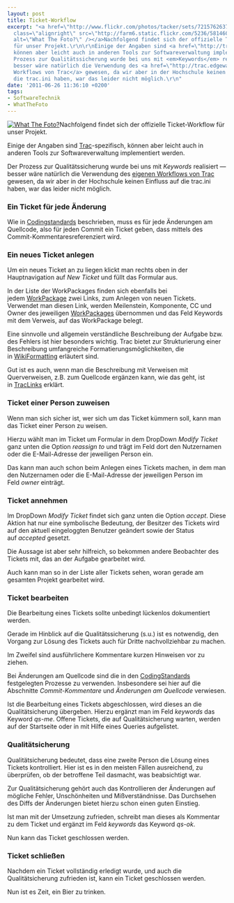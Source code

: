 ```yaml
---
layout: post
title: Ticket-Workflow
excerpt: "<a href=\"http://www.flickr.com/photos/tacker/sets/72157626379556132/\"><img
  class=\"alignright\" src=\"http://farm6.static.flickr.com/5236/5814600568_a78deedb78_m.jpg\"
  alt=\"What The Foto?\" /></a>Nachfolgend findet sich der offizielle Ticket-Workflow
  für unser Projekt.\r\n\r\nEinige der Angaben sind <a href=\"http://trac.edgewall.org/\">Trac</a>-spezifisch,
  können aber leicht auch in anderen Tools zur Softwareverwaltung implementiert werden.\r\n\r\nDer
  Prozess zur Qualitätssicherung wurde bei uns mit <em>Keywords</em> realisiert &mdash;
  besser wäre natürlich die Verwendung des <a href=\"http://trac.edgewall.org/wiki/TracWorkflow\">eigenen
  Workflows von Trac</a> gewesen, da wir aber in der Hochschule keinen Einfluss auf
  die trac.ini haben, war das leider nicht möglich.\r\n"
date: '2011-06-26 11:36:10 +0200'
tags:
- SoftwareTechnik
- WhatTheFoto
---
```

<p><a href="http://www.flickr.com/photos/tacker/sets/72157626379556132/"><img class="alignright" src="http://farm6.static.flickr.com/5236/5814600568_a78deedb78_m.jpg" alt="What The Foto?" /></a>Nachfolgend findet sich der offizielle Ticket-Workflow für unser Projekt.</p>
<p>Einige der Angaben sind <a href="http://trac.edgewall.org/">Trac</a>-spezifisch, können aber leicht auch in anderen Tools zur Softwareverwaltung implementiert werden.</p>
<p>Der Prozess zur Qualitätssicherung wurde bei uns mit <em>Keywords</em> realisiert &mdash; besser wäre natürlich die Verwendung des <a href="http://trac.edgewall.org/wiki/TracWorkflow">eigenen Workflows von Trac</a> gewesen, da wir aber in der Hochschule keinen Einfluss auf die trac.ini haben, war das leider nicht möglich.<br />
<a id="more"></a><a id="more-599"></a></p>
<h3 class="textimage">Ein Ticket für jede Änderung</h3>
<p>Wie in <a href="/codingstandards">Codingstandards</a> beschrieben, muss es für jede Änderungen am Quellcode, also für jeden Commit ein Ticket geben, dass mittels des Commit-Kommentaresreferenziert wird.</p>
<h3 class="textimage">Ein neues Ticket anlegen</h3>
<p>Um ein neues Ticket an zu liegen klickt man rechts oben in der Hauptnavigation auf <em>New Ticket</em> und füllt das Formular aus.</p>
<p>In der Liste der WorkPackages finden sich ebenfalls bei jedem <a href="https://scm.mi.hs-rm.de/trac/2011swtpro/2011swtpro01/wiki/WorkPackage">WorkPackage</a> zwei Links, zum Anlegen von neuen Tickets. Verwendet man diesen Link, werden Meilenstein, Komponente, CC und Owner des jeweiligen <a href="/leuchttisch-entwicklertagebuch-03#workpackages">WorkPackages</a> übernommen und das Feld Keywords mit dem Verweis, auf das WorkPackage belegt.</p>
<p>Eine sinnvolle und allgemein verständliche Beschreibung der Aufgabe bzw. des Fehlers ist hier besonders wichtig. Trac bietet zur Strukturierung einer Beschreibung umfangreiche Formatierungsmöglichkeiten, die in <a href="http://trac.edgewall.org/wiki/WikiFormatting">WikiFormatting</a> erläutert sind.</p>
<p>Gut ist es auch, wenn man die Beschreibung mit Verweisen mit Querverweisen, z.B. zum Quellcode ergänzen kann, wie das geht, ist in <a href="http://trac.edgewall.org/wiki/TracLinks">TracLinks</a> erklärt.</p>
<h3 class="textimage">Ticket einer Person zuweisen</h3>
<p>Wenn man sich sicher ist, wer sich um das Ticket kümmern soll, kann man das Ticket einer Person zu weisen.</p>
<p>Hierzu wählt man im Ticket um Formular in dem DropDown <em>Modify Ticket</em> ganz unten die Option <em>reassign to</em> und trägt im Feld dort den Nutzernamen oder die E-Mail-Adresse der jeweiligen Person ein.</p>
<p>Das kann man auch schon beim Anlegen eines Tickets machen, in dem man den Nutzernamen oder die E-Mail-Adresse der jeweiligen Person im Feld <em>owner</em> einträgt.</p>
<h3 class="textimage">Ticket annehmen</h3>
<p>Im DropDown <em>Modify Ticket</em> findet sich ganz unten die Option <em>accept</em>. Diese Aktion hat nur eine symbolische Bedeutung, der Besitzer des Tickets wird auf den aktuell eingeloggten Benutzer geändert sowie der Status auf <em>accepted</em> gesetzt.</p>
<p>Die Aussage ist aber sehr hilfreich, so bekommen andere Beobachter des Tickets mit, das an der Aufgabe gearbeitet wird.</p>
<p>Auch kann man so in der Liste aller Tickets sehen, woran gerade am gesamten Projekt gearbeitet wird.</p>
<h3 class="textimage">Ticket bearbeiten</h3>
<p>Die Bearbeitung eines Tickets sollte unbedingt lückenlos dokumentiert werden.</p>
<p>Gerade im Hinblick auf die Qualitätssicherung (s.u.) ist es notwendig, den Vorgang zur Lösung des Tickets auch für Dritte nachvollziehbar zu machen.</p>
<p>Im Zweifel sind ausführlichere Kommentare kurzen Hinweisen vor zu ziehen.</p>
<p>Bei Änderungen am Quellcode sind die in den <a href="/codingstandards">CodingStandards</a> festgelegten Prozesse zu verwenden. Insbesondere sei hier auf die Abschnitte <em>Commit-Kommentare</em> und <em>Änderungen am Quellcode</em> verwiesen.</p>
<p>Ist die Bearbeitung eines Tickets abgeschlossen, wird dieses an die Qualitätsicherung übergeben. Hierzu ergänzt man im Feld <em>keywords</em> das Keyword <em>qs-me</em>. Offene Tickets, die auf Qualitätsicherung warten, werden auf der Startseite oder in mit Hilfe eines Queries aufgelistet.</p>
<h3 class="textimage">Qualitätsicherung</h3>
<p>Qualitätsicherung bedeutet, dass eine zweite Person die Lösung eines Tickets kontrolliert. Hier ist es in den meisten Fällen ausreichend, zu überprüfen, ob der betroffene Teil dasmacht, was beabsichtigt war.</p>
<p>Zur Qualitätsicherung gehört auch das Kontrollieren der Änderungen auf mögliche Fehler, Unschönheiten und Mißverständnisse. Das Durchsehen des Diffs der Änderungen bietet hierzu schon einen guten Einstieg.</p>
<p>Ist man mit der Umsetzung zufrieden, schreibt man dieses als Kommentar zu dem Ticket und ergänzt im Feld <em>keywords</em> das Keyword <em>qs-ok</em>.</p>
<p>Nun kann das Ticket geschlossen werden.</p>
<h3 class="textimage">Ticket schließen</h3>
<p>Nachdem ein Ticket vollständig erledigt wurde, und auch die Qualitätsicherung zufrieden ist, kann ein Ticket geschlossen werden.</p>
<p>Nun ist es Zeit, ein Bier zu trinken.</p>
